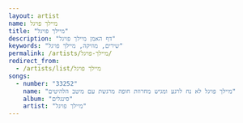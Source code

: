 ```yaml
---
layout: artist
name: מיילך פויגל
title: "מיילך פויגל"
description: "דף האמן מיילך פויגל"
keywords: "שירים, מוזיקה, מיילך פויגל"
permalink: /artists/מיילך-פויגל/
redirect_from:
  - /artists/list/מיילך פויגל
songs:
  - number: "33252"
    name: "מיילך פויגל לא נח לרגע ומגיש מחרוזת חופה מרגשת עם מיטב הלהיטים"
    album: "סינגלים"
    artist: "מיילך פויגל"
---
```

